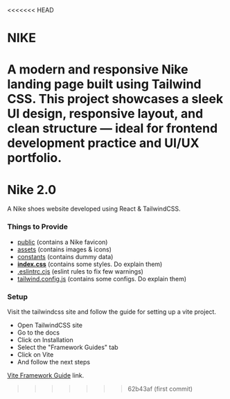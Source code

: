 <<<<<<< HEAD
# NIKE
A modern and responsive Nike landing page built using Tailwind CSS. This project showcases a sleek UI design, responsive layout, and clean structure — ideal for frontend development practice and UI/UX portfolio.
=======
# Nike 2.0

A Nike shoes website developed using React & TailwindCSS.

### Things to Provide

- [public](./public) (contains a Nike favicon)
- [assets](./src/assets) (contains images & icons)
- [constants](./src/constants) (contains dummy data)
- [**index.css**](./src/index.css) (contains some styles. Do explain them)
- [.eslintrc.cjs](./.eslintrc.cjs) (eslint rules to fix few warnings)
- [tailwind.config.js](./tailwind.config.js) (contains some configs. Do explain them)

### Setup

Visit the tailwindcss site and follow the guide for setting up a vite project. 
- Open TailwindCSS site
- Go to the docs
- Click on Installation
- Select the "Framework Guides" tab
- Click on Vite
- And follow the next steps

[Vite Framework Guide](https://tailwindcss.com/docs/guides/vite) link. 
>>>>>>> 62b43af (first commit)

